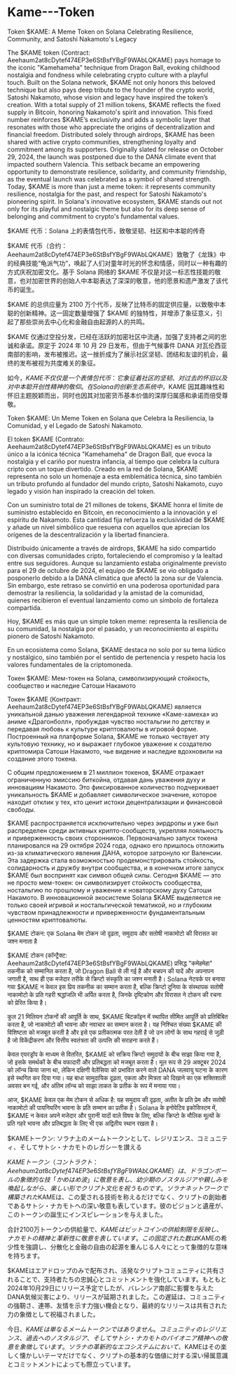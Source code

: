 # Kame---Token
Token $KAME: A Meme Token on Solana Celebrating Resilience, Community, and Satoshi Nakamoto's Legacy



The $KAME token (Contract: Aeehaum2at8cDytef474EP3e6StBsfYBgF9WAbLQKAME) pays homage to the iconic "Kamehameha" technique from Dragon Ball, evoking childhood nostalgia and fondness while celebrating crypto culture with a playful touch. Built on the Solana network, $KAME not only honors this beloved technique but also pays deep tribute to the founder of the crypto world, Satoshi Nakamoto, whose vision and legacy have inspired the token’s creation.
With a total supply of 21 million tokens, $KAME reflects the fixed supply in Bitcoin, honoring Nakamoto's spirit and innovation. This fixed number reinforces $KAME’s exclusivity and adds a symbolic layer that resonates with those who appreciate the origins of decentralization and financial freedom.
Distributed solely through airdrops, $KAME has been shared with active crypto communities, strengthening loyalty and commitment among its supporters. Originally slated for release on October 29, 2024, the launch was postponed due to the DANA climate event that impacted southern Valencia. This setback became an empowering opportunity to demonstrate resilience, solidarity, and community friendship, as the eventual launch was celebrated as a symbol of shared strength. Today, $KAME is more than just a meme token: it represents community resilience, nostalgia for the past, and respect for Satoshi Nakamoto's pioneering spirit. In Solana's innovative ecosystem, $KAME stands out not only for its playful and nostalgic theme but also for its deep sense of belonging and commitment to crypto's fundamental values.


$KAME 代币：Solana 上的表情包代币，致敬坚韧、社区和中本聪的传奇

$KAME 代币（合约：Aeehaum2at8cDytef474EP3e6StBsfYBgF9WAbLQKAME）致敬了《龙珠》中的经典技能“龟派气功”，唤起了人们对童年时光的怀念和情感，同时以一种有趣的方式庆祝加密文化。基于 Solana 网络的 $KAME 不仅是对这一标志性技能的敬意，也对加密世界的创始人中本聪表达了深深的敬意，他的愿景和遗产激发了该代币的诞生。

$KAME 的总供应量为 2100 万个代币，反映了比特币的固定供应量，以致敬中本聪的创新精神。这一固定数量增强了 $KAME 的独特性，并增添了象征意义，引起了那些崇尚去中心化和金融自由起源的人的共鸣。

$KAME 仅通过空投分发，已经在活跃的加密社区中流通，加强了支持者之间的忠诚和承诺。原定于 2024 年 10 月 29 日发布，但由于气候事件 DANA 对瓦伦西亚南部的影响，发布被推迟。这一挫折成为了展示社区坚韧、团结和友谊的机会，最终的发布被视为共度难关的象征。

如今，$KAME 不仅仅是一个表情包代币：它象征着社区的坚韧、对过去的怀旧以及对中本聪开创性精神的敬仰。在 Solana 的创新生态系统中，$KAME 因其趣味性和怀旧主题脱颖而出，同时也因其对加密货币基本价值的深厚归属感和承诺而倍受尊敬。

Token $KAME: Un Meme Token en Solana que Celebra la Resiliencia, la Comunidad, y el Legado de Satoshi Nakamoto.



El token $KAME (Contrato: Aeehaum2at8cDytef474EP3e6StBsfYBgF9WAbLQKAME) es un tributo único a la icónica técnica "Kamehameha" de Dragon Ball, que evoca la nostalgia y el cariño por nuestra infancia, al tiempo que celebra la cultura cripto con un toque divertido. Creado en la red de Solana, $KAME representa no solo un homenaje a esta emblemática técnica, sino también un tributo profundo al fundador del mundo cripto, Satoshi Nakamoto, cuyo legado y visión han inspirado la creación del token.



Con un suministro total de 21 millones de tokens, $KAME honra el límite de suministro establecido en Bitcoin, en reconocimiento a la innovación y el espíritu de Nakamoto. Esta cantidad fija refuerza la exclusividad de $KAME y añade un nivel simbólico que resuena con aquellos que aprecian los orígenes de la descentralización y la libertad financiera.



Distribuido únicamente a través de airdrops, $KAME ha sido compartido con diversas comunidades cripto, fortaleciendo el compromiso y la lealtad entre sus seguidores. Aunque su lanzamiento estaba originalmente previsto para el 29 de octubre de 2024, el equipo de $KAME se vio obligado a posponerlo debido a la DANA climática que afectó la zona sur de Valencia. Sin embargo, este retraso se convirtió en una poderosa oportunidad para demostrar la resiliencia, la solidaridad y la amistad de la comunidad, quienes recibieron el eventual lanzamiento como un símbolo de fortaleza compartida.

Hoy, $KAME es más que un simple token meme: representa la resiliencia de su comunidad, la nostalgia por el pasado, y un reconocimiento al espíritu pionero de Satoshi Nakamoto. 

En un ecosistema como Solana, $KAME destaca no solo por su tema lúdico y nostálgico, sino también por el sentido de pertenencia y respeto hacia los valores fundamentales de la criptomoneda.


Токен $KAME: Мем-токен на Solana, символизирующий стойкость, сообщество и наследие Сатоши Накамото

Токен $KAME (Контракт: Aeehaum2at8cDytef474EP3e6StBsfYBgF9WAbLQKAME) является уникальной данью уважения легендарной технике «Каме-хамеха» из аниме «Драгонболл», пробуждая чувство ностальгии по детству и передавая любовь к культуре криптовалюты в игровой форме. Построенный на платформе Solana, $KAME не только чествует эту культовую технику, но и выражает глубокое уважение к создателю криптомира Сатоши Накамото, чье видение и наследие вдохновили на создание этого токена.

С общим предложением в 21 миллион токенов, $KAME отражает ограниченную эмиссию биткойна, отдавая дань уважения духу и инновациям Накамото. Это фиксированное количество подчеркивает уникальность $KAME и добавляет символическое значение, которое находит отклик у тех, кто ценит истоки децентрализации и финансовой свободы.

$KAME распространяется исключительно через эирдропы и уже был распределен среди активных крипто-сообществ, укрепляя лояльность и приверженность своих сторонников. Первоначально запуск токена планировался на 29 октября 2024 года, однако его пришлось отложить из-за климатического явления ДАНА, которое затронуло юг Валенсии. Эта задержка стала возможностью продемонстрировать стойкость, солидарность и дружбу внутри сообщества, и в конечном итоге запуск $KAME был воспринят как символ общей силы.
Сегодня $KAME — это не просто мем-токен: он символизирует стойкость сообщества, ностальгию по прошлому и уважение к новаторскому духу Сатоши Накамото. В инновационной экосистеме Solana $KAME выделяется не только своей игривой и ностальгической тематикой, но и глубоким чувством принадлежности и приверженности фундаментальным ценностям криптовалюты.

$KAME टोकन: एक Solana मेम टोकन जो दृढ़ता, समुदाय और सतोषी नाकामोटो की विरासत का जश्न मनाता है

$KAME टोकन (कॉन्ट्रैक्ट: Aeehaum2at8cDytef474EP3e6StBsfYBgF9WAbLQKAME) प्रसिद्ध "कमेहमेहा" तकनीक को सम्मानित करता है, जो Dragon Ball से ली गई है और बचपन की यादें और अपनापन जगाती है, साथ ही एक मजेदार तरीके से क्रिप्टो संस्कृति का जश्न मनाती है। Solana नेटवर्क पर बनाया गया $KAME न केवल इस प्रिय तकनीक का सम्मान करता है, बल्कि क्रिप्टो दुनिया के संस्थापक सतोषी नाकामोटो के प्रति गहरी श्रद्धांजलि भी अर्पित करता है, जिनके दृष्टिकोण और विरासत ने टोकन की रचना को प्रेरित किया है।

कुल 21 मिलियन टोकनों की आपूर्ति के साथ, $KAME बिटकॉइन में स्थापित सीमित आपूर्ति को प्रतिबिंबित करता है, जो नाकामोटो की भावना और नवाचार का सम्मान करता है। यह निश्चित संख्या $KAME की विशिष्टता को मजबूत करती है और इसे एक प्रतीकात्मक परत देती है जो उन लोगों के साथ गहराई से जुड़ी है जो विकेंद्रीकरण और वित्तीय स्वतंत्रता की उत्पत्ति की सराहना करते हैं।

केवल एयरड्रॉप के माध्यम से वितरित, $KAME को सक्रिय क्रिप्टो समुदायों के बीच साझा किया गया है, जो इसके समर्थकों के बीच वफादारी और प्रतिबद्धता को मजबूत करता है। मूल रूप से 29 अक्टूबर 2024 को लॉन्च किया जाना था, लेकिन दक्षिणी वेलेंसिया को प्रभावित करने वाले DANA जलवायु घटना के कारण इसे स्थगित कर दिया गया। यह बाधा सामुदायिक दृढ़ता, एकता और मित्रता को दिखाने का एक शक्तिशाली अवसर बन गई, और अंतिम लॉन्च को साझा ताकत के प्रतीक के रूप में मनाया गया।

आज, $KAME केवल एक मेम टोकन से अधिक है: यह समुदाय की दृढ़ता, अतीत के प्रति प्रेम और सतोषी नाकामोटो की पायनियरिंग भावना के प्रति सम्मान का प्रतीक है। Solana के इनोवेटिव इकोसिस्टम में, $KAME न केवल अपने मजेदार और पुरानी यादों वाले विषय के लिए, बल्कि क्रिप्टो के मौलिक मूल्यों के प्रति गहरे भावना और प्रतिबद्धता के लिए भी एक अद्वितीय स्थान रखता है।

$KAMEトークン: ソラナ上のメームトークンとして、レジリエンス、コミュニティ、そしてサトシ・ナカモトのレガシーを讃える

$KAMEトークン（コントラクト：Aeehaum2at8cDytef474EP3e6StBsfYBgF9WAbLQKAME）は、ドラゴンボールの象徴的な技「かめはめ波」に敬意を表し、幼少期のノスタルジアや親しみを喚起しながら、楽しい形でクリプト文化を祝うものです。ソラナネットワークで構築された$KAMEは、この愛される技術を称えるだけでなく、クリプトの創始者であるサトシ・ナカモトへの深い敬意も表しています。彼のビジョンと遺産が、このトークンの誕生にインスピレーションを与えました。

合計2100万トークンの供給量で、$KAMEはビットコインの供給制限を反映し、ナカモトの精神と革新性に敬意を表しています。この固定された数は$KAMEの希少性を強調し、分散化と金融の自由の起源を重んじる人々にとって象徴的な意味を持ちます。

$KAMEはエアドロップのみで配布され、活発なクリプトコミュニティに共有されることで、支持者たちの忠誠心とコミットメントを強化しています。もともと2024年10月29日にリリース予定でしたが、バレンシア南部に影響を与えたDANA気候災害により、リリースが延期されました。この遅延は、コミュニティの強靭さ、連帯、友情を示す力強い機会となり、最終的なリリースは共有された力の象徴として祝福されました。

今日、$KAMEは単なるメームトークンではありません。コミュニティのレジリエンス、過去へのノスタルジア、そしてサトシ・ナカモトのパイオニア精神への敬意を象徴しています。ソラナの革新的なエコシステムにおいて、$KAMEはその楽しく懐かしいテーマだけでなく、クリプトの基本的な価値に対する深い帰属意識とコミットメントによっても際立っています。
